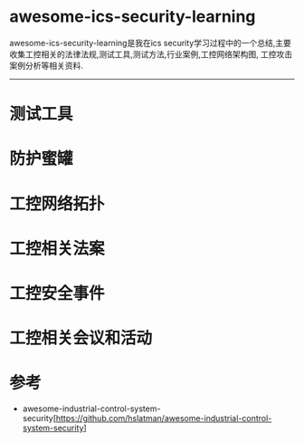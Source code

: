 # awesome-ics-security-learning
awesome-ics-security-learning是我在ics security学习过程中的一个总结,主要收集工控相关的法律法规,测试工具,测试方法,行业案例,工控网络架构图,
工控攻击案例分析等相关资料.

------
# 测试工具
# 防护蜜罐
# 工控网络拓扑
# 工控相关法案
# 工控安全事件
# 工控相关会议和活动
# 参考
  - awesome-industrial-control-system-security[https://github.com/hslatman/awesome-industrial-control-system-security]
  
